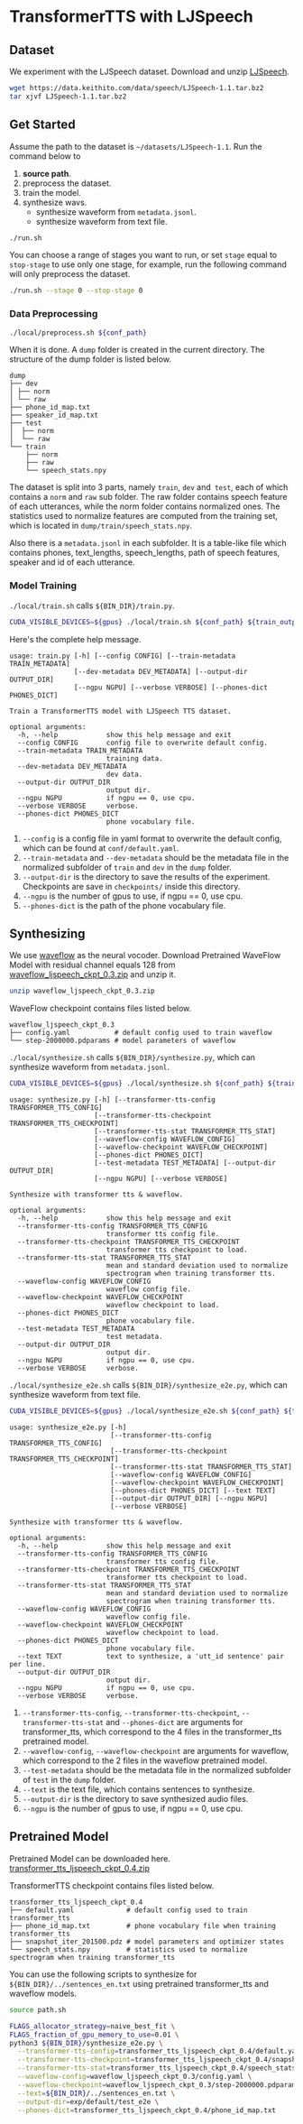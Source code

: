 # TransformerTTS with LJSpeech
## Dataset
We experiment with the LJSpeech dataset. Download and unzip [LJSpeech](https://keithito.com/LJ-Speech-Dataset/).

```bash
wget https://data.keithito.com/data/speech/LJSpeech-1.1.tar.bz2
tar xjvf LJSpeech-1.1.tar.bz2
```
## Get Started
Assume the path to the dataset is `~/datasets/LJSpeech-1.1`.
Run the command below to
1. **source path**.
2. preprocess the dataset.
3. train the model.
4. synthesize wavs.
    - synthesize waveform from `metadata.jsonl`.
    - synthesize waveform from text file.
```bash
./run.sh
```
You can choose a range of stages you want to run, or set `stage` equal to `stop-stage` to use only one stage, for example, run the following command will only preprocess the dataset.
```bash
./run.sh --stage 0 --stop-stage 0
```
### Data Preprocessing
```bash
./local/preprocess.sh ${conf_path}
```
When it is done. A `dump` folder is created in the current directory. The structure of the dump folder is listed below.
```text
dump
├── dev
│ ├── norm
│ └── raw
├── phone_id_map.txt
├── speaker_id_map.txt
├── test
│  ├── norm
│  └── raw
└── train
    ├── norm
    ├── raw
    └── speech_stats.npy
```
The dataset is split into 3 parts, namely `train`, `dev` and` test`, each of which contains a `norm` and `raw` sub folder. The raw folder contains speech feature of each utterances, while the norm folder contains normalized ones. The statistics used to normalize features are computed from the training set, which is located in `dump/train/speech_stats.npy`.

Also there is a `metadata.jsonl` in each subfolder. It is a table-like file which contains phones, text_lengths, speech_lengths, path of speech features, speaker and id of each utterance.

### Model Training
`./local/train.sh` calls `${BIN_DIR}/train.py`.
```bash
CUDA_VISIBLE_DEVICES=${gpus} ./local/train.sh ${conf_path} ${train_output_path}
```
Here's the complete help message.
```text
usage: train.py [-h] [--config CONFIG] [--train-metadata TRAIN_METADATA]
                [--dev-metadata DEV_METADATA] [--output-dir OUTPUT_DIR]
                [--ngpu NGPU] [--verbose VERBOSE] [--phones-dict PHONES_DICT]

Train a TransformerTTS model with LJSpeech TTS dataset.

optional arguments:
  -h, --help            show this help message and exit
  --config CONFIG       config file to overwrite default config.
  --train-metadata TRAIN_METADATA
                        training data.
  --dev-metadata DEV_METADATA
                        dev data.
  --output-dir OUTPUT_DIR
                        output dir.
  --ngpu NGPU           if ngpu == 0, use cpu.
  --verbose VERBOSE     verbose.
  --phones-dict PHONES_DICT
                        phone vocabulary file.
```
1. `--config` is a config file in yaml format to overwrite the default config, which can be found at `conf/default.yaml`.
2. `--train-metadata` and `--dev-metadata` should be the metadata file in the normalized subfolder of `train` and `dev` in the `dump` folder.
3. `--output-dir` is the directory to save the results of the experiment. Checkpoints are save in `checkpoints/` inside this directory.
4. `--ngpu` is the number of gpus to use, if ngpu == 0, use cpu.
5. `--phones-dict` is the path of the phone vocabulary file.

## Synthesizing
We use [waveflow](https://github.com/PaddlePaddle/PaddleSpeech/tree/develop/examples/ljspeech/voc0) as the neural vocoder.
Download Pretrained WaveFlow Model with residual channel equals 128 from [waveflow_ljspeech_ckpt_0.3.zip](https://paddlespeech.bj.bcebos.com/Parakeet/released_models/waveflow/waveflow_ljspeech_ckpt_0.3.zip) and unzip it.
```bash
unzip waveflow_ljspeech_ckpt_0.3.zip
```
WaveFlow  checkpoint contains files listed below.
```text
waveflow_ljspeech_ckpt_0.3
├── config.yaml           # default config used to train waveflow
└── step-2000000.pdparams # model parameters of waveflow
```
`./local/synthesize.sh` calls `${BIN_DIR}/synthesize.py`, which can synthesize waveform from `metadata.jsonl`.
```bash
CUDA_VISIBLE_DEVICES=${gpus} ./local/synthesize.sh ${conf_path} ${train_output_path} ${ckpt_name}
```
```text
usage: synthesize.py [-h] [--transformer-tts-config TRANSFORMER_TTS_CONFIG]
                     [--transformer-tts-checkpoint TRANSFORMER_TTS_CHECKPOINT]
                     [--transformer-tts-stat TRANSFORMER_TTS_STAT]
                     [--waveflow-config WAVEFLOW_CONFIG]
                     [--waveflow-checkpoint WAVEFLOW_CHECKPOINT]
                     [--phones-dict PHONES_DICT]
                     [--test-metadata TEST_METADATA] [--output-dir OUTPUT_DIR]
                     [--ngpu NGPU] [--verbose VERBOSE]

Synthesize with transformer tts & waveflow.

optional arguments:
  -h, --help            show this help message and exit
  --transformer-tts-config TRANSFORMER_TTS_CONFIG
                        transformer tts config file.
  --transformer-tts-checkpoint TRANSFORMER_TTS_CHECKPOINT
                        transformer tts checkpoint to load.
  --transformer-tts-stat TRANSFORMER_TTS_STAT
                        mean and standard deviation used to normalize
                        spectrogram when training transformer tts.
  --waveflow-config WAVEFLOW_CONFIG
                        waveflow config file.
  --waveflow-checkpoint WAVEFLOW_CHECKPOINT
                        waveflow checkpoint to load.
  --phones-dict PHONES_DICT
                        phone vocabulary file.
  --test-metadata TEST_METADATA
                        test metadata.
  --output-dir OUTPUT_DIR
                        output dir.
  --ngpu NGPU           if ngpu == 0, use cpu.
  --verbose VERBOSE     verbose.
```
`./local/synthesize_e2e.sh` calls `${BIN_DIR}/synthesize_e2e.py`, which can synthesize waveform from text file.
```bash
CUDA_VISIBLE_DEVICES=${gpus} ./local/synthesize_e2e.sh ${conf_path} ${train_output_path} ${ckpt_name}
```
```text
usage: synthesize_e2e.py [-h]
                         [--transformer-tts-config TRANSFORMER_TTS_CONFIG]
                         [--transformer-tts-checkpoint TRANSFORMER_TTS_CHECKPOINT]
                         [--transformer-tts-stat TRANSFORMER_TTS_STAT]
                         [--waveflow-config WAVEFLOW_CONFIG]
                         [--waveflow-checkpoint WAVEFLOW_CHECKPOINT]
                         [--phones-dict PHONES_DICT] [--text TEXT]
                         [--output-dir OUTPUT_DIR] [--ngpu NGPU]
                         [--verbose VERBOSE]

Synthesize with transformer tts & waveflow.

optional arguments:
  -h, --help            show this help message and exit
  --transformer-tts-config TRANSFORMER_TTS_CONFIG
                        transformer tts config file.
  --transformer-tts-checkpoint TRANSFORMER_TTS_CHECKPOINT
                        transformer tts checkpoint to load.
  --transformer-tts-stat TRANSFORMER_TTS_STAT
                        mean and standard deviation used to normalize
                        spectrogram when training transformer tts.
  --waveflow-config WAVEFLOW_CONFIG
                        waveflow config file.
  --waveflow-checkpoint WAVEFLOW_CHECKPOINT
                        waveflow checkpoint to load.
  --phones-dict PHONES_DICT
                        phone vocabulary file.
  --text TEXT           text to synthesize, a 'utt_id sentence' pair per line.
  --output-dir OUTPUT_DIR
                        output dir.
  --ngpu NGPU           if ngpu == 0, use cpu.
  --verbose VERBOSE     verbose.
```
1. `--transformer-tts-config`, `--transformer-tts-checkpoint`, `--transformer-tts-stat` and `--phones-dict` are arguments for transformer_tts, which correspond to the 4 files in the transformer_tts pretrained model.
2. `--waveflow-config`, `--waveflow-checkpoint` are arguments for waveflow, which correspond to the 2 files in the waveflow pretrained model.
3. `--test-metadata` should be the metadata file in the normalized subfolder of `test`  in the `dump` folder.
4. `--text` is the text file, which contains sentences to synthesize.
5. `--output-dir` is the directory to save synthesized audio files.
6. `--ngpu` is the number of gpus to use, if ngpu == 0, use cpu.

## Pretrained Model
Pretrained Model can be downloaded here. [transformer_tts_ljspeech_ckpt_0.4.zip](https://paddlespeech.bj.bcebos.com/Parakeet/released_models/transformer_tts/transformer_tts_ljspeech_ckpt_0.4.zip)

TransformerTTS  checkpoint contains files listed below.
```text
transformer_tts_ljspeech_ckpt_0.4
├── default.yaml             # default config used to train transformer_tts
├── phone_id_map.txt         # phone vocabulary file when training transformer_tts
├── snapshot_iter_201500.pdz # model parameters and optimizer states
└── speech_stats.npy         # statistics used to normalize spectrogram when training transformer_tts
```
You can use the following scripts to synthesize for `${BIN_DIR}/../sentences_en.txt` using pretrained transformer_tts  and waveflow models.
```bash
source path.sh

FLAGS_allocator_strategy=naive_best_fit \
FLAGS_fraction_of_gpu_memory_to_use=0.01 \
python3 ${BIN_DIR}/synthesize_e2e.py \
  --transformer-tts-config=transformer_tts_ljspeech_ckpt_0.4/default.yaml \
  --transformer-tts-checkpoint=transformer_tts_ljspeech_ckpt_0.4/snapshot_iter_201500.pdz \
  --transformer-tts-stat=transformer_tts_ljspeech_ckpt_0.4/speech_stats.npy \
  --waveflow-config=waveflow_ljspeech_ckpt_0.3/config.yaml \
  --waveflow-checkpoint=waveflow_ljspeech_ckpt_0.3/step-2000000.pdparams \
  --text=${BIN_DIR}/../sentences_en.txt \
  --output-dir=exp/default/test_e2e \
  --phones-dict=transformer_tts_ljspeech_ckpt_0.4/phone_id_map.txt
```

